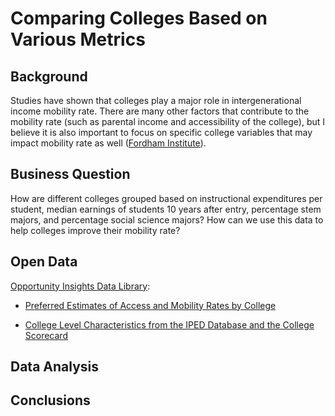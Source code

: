 # Comparing Colleges Based on Various Metrics
## Background
Studies have shown that colleges play a major role in intergenerational income mobility rate. There are many other factors that contribute to the mobility rate (such as parental income and accessibility of the college), but I believe it is also important to focus on specific college variables that may impact mobility rate as well ([Fordham Institute](https://fordhaminstitute.org/national/commentary/how-college-affects-upward-mobility)).

## Business Question
How are different colleges grouped based on instructional expenditures per student, median earnings of students 10 years after entry, percentage stem majors, and percentage social science majors? How can we use this data to help colleges improve their mobility rate?

## Open Data
[Opportunity Insights Data Library](https://opportunityinsights.org/data/?geographic_level=0&topic=105&paper_id=0#resource-listing):

- [Preferred Estimates of Access and Mobility Rates by College](https://github.com/angelali1479/college-data-cluster-analysis/blob/main/mrc_table1.csv)

- [College Level Characteristics from the IPED Database and the College Scorecard](https://github.com/angelali1479/college-data-cluster-analysis/blob/main/mrc_table10.csv)

## Data Analysis

## Conclusions

